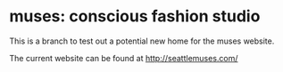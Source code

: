 # muses: conscious fashion studio
This is a branch to test out a potential new home for the muses website.

The current website can be found at http://seattlemuses.com/
